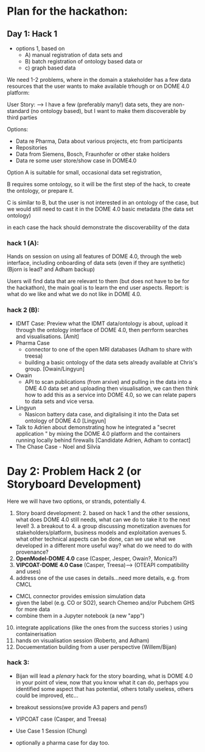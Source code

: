 # Plan for the hackathon: 

## Day 1: Hack 1

- options 1, based on 
  - A) manual registration of data sets and 
  - B) batch registration of ontology based data or 
  - c) graph based data 



We need 1-2 problems, where in the domain a stakeholder has a few data resources that the user wants to make available trhough or on DOME 4.0 platform: 

User Story: --> I have a few (preferably many!) data sets, they are non-standard (no ontology based), but I want to make them discoverable by third parties 

Options: 
 - Data re Pharma, Data about various projects, etc from participants
 - Repositories
 - Data from Siemens, Bosch, Fraunhofer or other stake holders 
 - Data re some user store/show case in DOME4.0 

Option A is suitable for small, occasional data set registration, 

B requires some ontology, so it will be the first step of the hack, to create the ontology, or prepare it. 

C is similar to B, but the user is not interested in an ontology of the case, but we would still need to cast it in the 
DOME 4.0 basic metadata (the data set ontology)

in each case the hack should demonstrate the discoverability of the data 

### hack 1 (A): 
Hands on session on using all features of DOME 4.0, through the web interface, including onboarding of data sets (even if they are synthetic) (Bjorn is lead? and Adham backup)

Users will find data that are relevant to them (but does not have to be for the hackathon), the main goal is to learn the end user aspects. Report: is what do we like and what we do not like in DOME 4.0. 
  
### hack 2 (B):
- IDMT Case: Preview what the IDMT data/ontology is about, upload it through the ontology interface of DOME 4.0, then perrform searches and visualisations. [Amit]
- Pharma Case
  - connector to one of the open MRI databases (Adham to share with treesa)
  - building a basic ontology of the data sets already available at Chris's group. [Owain/Lingyun]   
- Owain
  - API to scan publications (from arxive) and pulling in the data into a DME 4.0 data set and uploading then visualisation, we can then think how to add this as a service into DOME 4.0, so we can relate papers to data sets and vice versa.    
- Lingyun
  - Nasicon battery data case, and digitalising it into the Data set ontology of DOME 4.0 [Lingyun]
- Talk to Adrien about demonstrating how he integrated a "secret application " by mixing the DOME 4.0 platform and the containers running locally behind firewalls [Candidate Adrien, Adham to contact]
- The Chase Case - Noel and Silvia

# Day 2: Problem Hack 2 (or Storyboard Development)
Here we will have two options, or strands, potentially 4. 
1. Story board development:
   2. based on hack 1 and the other sessions, what does DOME 4.0 still needs, what can we do to take it to the next level!
   3. a breakout to 
      4. a group discussing monetization avenues for stakeholders/platform, business models and exploitation avenues
      5. what other technical aspects can be done, can we use what we developed in a different more useful way? what do we need to do with provenance?
6. **OpenModel-DOME 4.0** case (Casper, Jesper, Owain?, Monica?)
7. **VIPCOAT-DOME 4.0 Case** (Casper, Treesa)--> (OTEAPI compatibility and uses)
8. address one of the use cases in details...need more details, e.g. from CMCL
  * CMCL connector provides emission simulation data
  * given the label (e.g. CO or SO2), search Chemeo and/or Pubchem GHS for more data
  * combine them in a Jupyter notebook (a new "app")
10. integrate applications (like the ones from the success stories ) using containerisation 
11. hands on visualisation session (Roberto, and Adham)
12. Docuementation building from a user perspective (Willem/Bijan)


### hack 3: 
- Bijan will lead a *plenary* hack for the story boarding, what is DOME 4.0 in your point of view, now that you know what it can do, perhaps you identified some aspect that has potential, others totally useless, others could be improved, etc...
- breakout sessions(we provide A3 papers and pens!)

- VIPCOAT case (Casper, and Treesa)
- Use Case 1 Session (Chung)
- optionally a pharma case for day too. 
